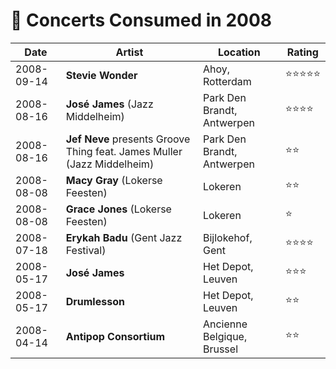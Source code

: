# 🎤 Concerts Consumed in 2008

| Date | Artist | Location | Rating |
| --- | --- | --- | --- |
| 2008-09-14 | **Stevie Wonder** | Ahoy, Rotterdam | ⭐️️⭐️️⭐️️⭐️️⭐️️ |
| 2008-08-16 | **José James** (Jazz Middelheim) | Park Den Brandt, Antwerpen | ⭐️️⭐️️⭐️️⭐️️ |
| 2008-08-16 | **Jef Neve** presents Groove Thing feat. James Muller (Jazz Middelheim) | Park Den Brandt, Antwerpen | ⭐️️⭐️️ |
| 2008-08-08 | **Macy Gray** (Lokerse Feesten) | Lokeren | ⭐️️⭐️️ |
| 2008-08-08 | **Grace Jones** (Lokerse Feesten) | Lokeren | ⭐️️ |
| 2008-07-18 | **Erykah Badu** (Gent Jazz Festival) | Bijlokehof, Gent | ⭐️️⭐️️⭐️⭐️️ |
| 2008-05-17 | **José James** | Het Depot, Leuven | ⭐️️⭐️️⭐️️ |
| 2008-05-17 | **Drumlesson** | Het Depot, Leuven | ⭐️️⭐️️ |
| 2008-04-14 | **Antipop Consortium** | Ancienne Belgique, Brussel | ⭐️️⭐️️ |
